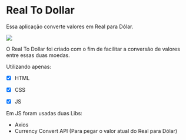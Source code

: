 # Real To Dollar
Essa aplicação converte valores em Real para Dólar.

![](https://user-images.githubusercontent.com/22078132/88465372-df01a800-ce98-11ea-8a9f-722769fd8da9.PNG)


O Real To Dollar foi criado com o fim de facilitar a conversão de valores entre essas duas moedas.


Utilizando apenas:

 - [X] HTML
 - [X] CSS
 - [X] JS


Em JS foram usadas duas Libs:

- Axios
- Currency Convert API (Para pegar o valor atual do Real para Dólar)

